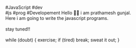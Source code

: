 #JavaScript
#dev   
#js 
#prog
#Developement
Hello 🙋‍♂️ i am prathamesh gunjal. 
<br>
Here i am going to write the javascript programs.
<br>              
stay tuned!!  
<br> 
while (doubt)
{
exercise; 
if (tired) break; 
sweat it out;
}


